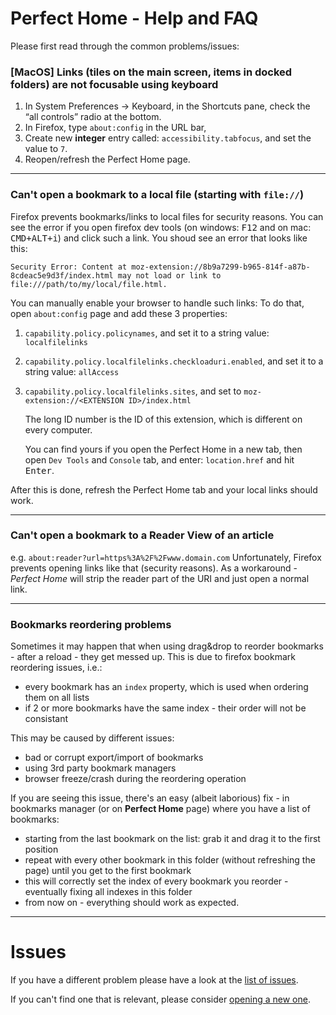 # Perfect Home - Help and FAQ

Please first read through the common problems/issues:


### [MacOS] Links (tiles on the main screen, items in docked folders) are not focusable using keyboard

1. In System Preferences → Keyboard, in the Shortcuts pane, check the “all controls” radio at the bottom.
2. In Firefox, type `about:config` in the URL bar,
3. Create new **integer** entry called: `accessibility.tabfocus`, and set the value to `7`.
4. Reopen/refresh the Perfect Home page.

---

### Can't open a bookmark to a local file (starting with `file://`)
Firefox prevents bookmarks/links to local files for security reasons.
You can see the error if you open firefox dev tools (on windows: <kbd>F12</kbd> and on mac: <kbd>CMD+ALT+i</kbd>) and click such a link. You shoud see an error that looks like this:
```
Security Error: Content at moz-extension://8b9a7299-b965-814f-a87b-8cdeac5e9d3f/index.html may not load or link to file:///path/to/my/local/file.html.
```
You can manually enable your browser to handle such links:
To do that, open `about:config` page and add these 3 properties:
1. `capability.policy.policynames`, and set it to a string value: `localfilelinks`
2. `capability.policy.localfilelinks.checkloaduri.enabled`, and set it to a string value: `allAccess`
3. `capability.policy.localfilelinks.sites`, and set to `moz-extension://<EXTENSION ID>/index.html`

	The long ID number is the ID of this extension, which is different on every computer.

    You can find yours if you open the Perfect Home in a new tab, then open `Dev Tools` and `Console` tab, and enter: `location.href` and hit <kbd>Enter</kbd>.

After this is done, refresh the Perfect Home tab and your local links should work.

---

### Can't open a bookmark to a Reader View of an article
e.g. `about:reader?url=https%3A%2F%2Fwww.domain.com`
Unfortunately, Firefox prevents opening links like that (security reasons).
As a workaround - *Perfect Home* will strip the reader part of the URI and just open a normal link.

---

### Bookmarks reordering problems

Sometimes it may happen that when using drag&drop to reorder bookmarks - after a reload - they get messed up.
This is due to firefox bookmark reordering issues, i.e.:
- every bookmark has an `index` property, which is used when ordering them on all lists
- if 2 or more bookmarks have the same index - their order will not be consistant

This may be caused by different issues:
- bad or corrupt export/import of bookmarks
- using 3rd party bookmark managers
- browser freeze/crash during the reordering operation

If you are seeing this issue, there's an easy (albeit laborious) fix - in bookmarks manager (or on **Perfect Home** page) where you have a list of bookmarks:
- starting from the last bookmark on the list: grab it and drag it to the first position
- repeat with every other bookmark in this folder (without refreshing the page) until you get to the first bookmark
- this will correctly set the index of every bookmark you reorder - eventually fixing all indexes in this folder
- from now on - everything should work as expected.

---


# Issues
If you have a different problem please have a look at the [list of issues](https://github.com/perfect-things/perfect-home/issues).

If you can't find one that is relevant, please consider [opening a new one](https://github.com/perfect-things/perfect-home/issues/new).
